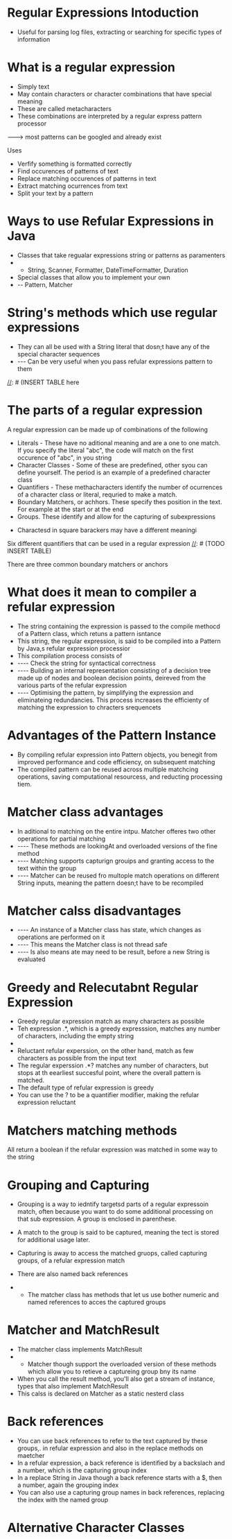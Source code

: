 # Regular Expressions Intoduction

- Useful for parsing log files, extracting or searching for specific types of information

# What is a regular expression
- Simply text
- May contain characters or character combinations that have special meaning
- These are called metacharacters
- These combinations are interpreted by a regular express pattern processor

---> most patterns can be googled and already exist

[//]: # (INSERT TABLE HERE)

Uses
- Verfify something is formatted correctly
- Find occurences of patterns of text
- Replace matching occurences of patterns in text
- Extract matching ocurrences from text
- Split your text by a pattern

# Ways to use Refular Expressions in Java
- Classes that take regualar expressions string or patterns as paramenters
- - String, Scanner, Formatter, DateTimeFormatter, Duration
- Special classes that allow you to implement your own
- -- Pattern, Matcher
# String's methods which use regular expressions
- They can all be used with a String literal that dosn;t have any of the special character sequences
- --- Can be very useful when you pass refular expressions pattern to them

[//]: # (INSERT TABLE here 

# The parts of a regular expression
A regular expression can be made up of combinations of the following
- Literals - These have no aditional meaning and are a one to one match. If you specify the literal "abc", the code will match on the first occurence of "abc", in you string
- Character Classes - Some of these are predefined, other syou can define yourself. The period is an example of a predefined character class
- Quantifiers - These methacharacters identify the number of ocurrences of a character class or literal, requried to make a match.
- Boundary Matchers, or achhors. These specify thes position in the text. For example at the start or at the end
- Groups. These identify and allow for the capturing of subexpressions

[//]: # (TODO insrert table here)

- Charactesd in square barackers may have a different meaningi

[//]: # (TODO INSERT TABLE)

Six different quantifiers that can be used in a regular expression
[//]: # (TODO INSERT TABLE)

There are three common boundary matchers or anchors

[//]: # (INSERT TABLE)

# What does it mean to compiler a refular expression
- The string containing the expression is passed to the compile methocd of a Pattern class, which retuns a pattern isntance
- This string, the regular expression, is said to be compiled into a Pattern by Java,s refular expression processior
- This compilation process consists of
- ---- Check the string for syntactical correctness
- ---- Building an internal representation consisting of a decision tree made up of nodes and boolean decision points, deireved from the various parts of the refular expression
- ---- Optimising the pattern, by simplifying the expression and eliminateing redundancies. This process increases the efficienty of matching the expression to chracters srequencets

# Advantages of the Pattern Instance
- By compiling refular expression into Pattern objects, you benegit from improved performance and code efficiency, on subsequent matching
- The compiled pattern can be reused across multiple matchcing operations, saving computational resourcess, and reducting processing tiem.

# Matcher class advantages
- In aditional to matching on the entire intpu. Matcher offeres two other operations for partial matching
- ---- These methods are lookingAt and overloaded versions of the fine method
- ---- Matching supports capturign grouips and granting access to the text within the group
- ---- Matcher can be reused fro multople match operations on different String inputs, meaning the pattern doesn;t have to be recompiled

# Matcher calss disadvantages
- ---- An instance of a Matcher class has state, which changes as operations are performed on it
- ---- This means the Matcher class is not thread safe
- ---- Is also means ate may need to be result, before a new String is evaluated

# Greedy and Relecutabnt Regular Expression
- Greedy regular expression match as many characters as possible
- Teh expression .*,  which is a greedy expresssion, matches any number of characters, including the empty string
- 
- Reluctant refular experssion, on the other hand, match as few characters as possible from the input text
- The regular experssion .*? matches any number of characters, but stops at th eearliest succesful point, where the overall pattern is matched.
- The default type of refular expression is greedy
- You can use the ? to be a quantifier modifier, making the refular expression reluctant

# Matchers matching methods
All return a boolean if the refular expression was matched in some way to the string

[//]: # (TODO table here)

# Grouping and Capturing
- Grouping is a way to iedntify targetsd parts of a regular expressoin match, often because you want to do some additional processing on that sub expression. A group is enclosed in parenthese.
- A match to the group is said to be captured, meaning the tect is stored for additional usage later.

- Capturing is away to access the matched gruops, called capturing groups, of a refular expression match
- There are also named back references
- - The matcher class has methods that let us use bother numeric and named references to acces the captured groups

# Matcher and MatchResult
- The matcher class  implements MatchResult
- - Matcher though support the overloaded version of these methods which allow you to retieve a captureing group bny its name
- When you call the result method, you'll also get a stream of instance, types that also implement MatchResult
- This calss is declared on Matcher as a static nesterd class

# Back references
- You can use back references to refer to the text captured by these groups,. in refular expression and also in the replace methods on maetcher
- In a refular expression, a back reference is identified by a backslach and a number, which is the capturing group index
- In a replace String in Java though a back reference starts with a $, then a number, again the grouping index
- You can also use a capturing group names in back references, replacing the index with the named group

# Alternative Character Classes

[//]: # (TODO insert table)